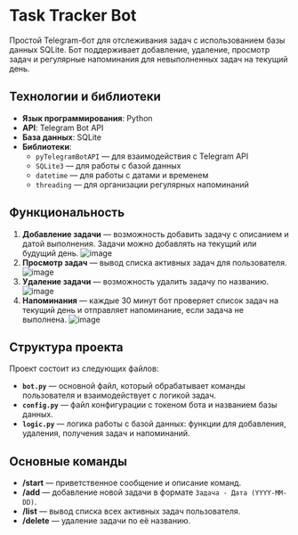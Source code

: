 # Task Tracker Bot

Простой Telegram-бот для отслеживания задач с использованием базы данных SQLite. Бот поддерживает добавление, удаление, просмотр задач и регулярные напоминания для невыполненных задач на текущий день.

## Технологии и библиотеки
- **Язык программирования**: Python
- **API**: Telegram Bot API
- **База данных**: SQLite
- **Библиотеки**:
  - `pyTelegramBotAPI` — для взаимодействия с Telegram API
  - `SQLite3` — для работы с базой данных
  - `datetime` — для работы с датами и временем
  - `threading` — для организации регулярных напоминаний

## Функциональность
1. **Добавление задачи** — возможность добавить задачу с описанием и датой выполнения. Задачи можно добавлять на текущий или будущий день.
![image](https://github.com/user-attachments/assets/ebf7986a-c5e5-48ed-8480-905f7b04f4ab)
2. **Просмотр задач** — вывод списка активных задач для пользователя.
![image](https://github.com/user-attachments/assets/0d8a0488-0f0b-491a-b3df-0d949a1e9595)
3. **Удаление задачи** — возможность удалить задачу по названию.
![image](https://github.com/user-attachments/assets/a3f5bbb2-e230-482a-b608-17aead7dfb28)
4. **Напоминания** — каждые 30 минут бот проверяет список задач на текущий день и отправляет напоминание, если задача не выполнена.
![image](https://github.com/user-attachments/assets/fb840b6c-8c7b-4057-bc5b-14ae27a45bed)


## Структура проекта
Проект состоит из следующих файлов:
- **`bot.py`** — основной файл, который обрабатывает команды пользователя и взаимодействует с логикой задач.
- **`config.py`** — файл конфигурации с токеном бота и названием базы данных.
- **`logic.py`** — логика работы с базой данных: функции для добавления, удаления, получения задач и напоминаний.

## Основные команды
- **/start** — приветственное сообщение и описание команд.
- **/add** — добавление новой задачи в формате `Задача - Дата (YYYY-MM-DD)`.
- **/list** — вывод списка всех активных задач пользователя.
- **/delete** — удаление задачи по её названию.
